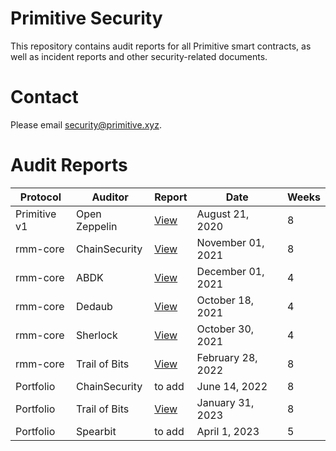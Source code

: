 # Primitive Security

This repository contains audit reports for all Primitive smart contracts, as well as incident reports and other security-related documents.

# Contact

Please email security@primitive.xyz.

# Audit Reports

| Protocol     | Auditor       | Report                                                 | Date              | Weeks |
| ------------ | ------------- | ------------------------------------------------------ | ----------------- | ----- |
| Primitive v1 | Open Zeppelin | [View](https://blog.openzeppelin.com/primitive-audit/) | August 21, 2020   | 8     |
| rmm-core     | ChainSecurity | [View](./audits/rmm-core/chainsecurity.pdf)            | November 01, 2021 | 8     |
| rmm-core     | ABDK          | [View](./audits/rmm-core/abdk.pdf)                     | December 01, 2021 | 4     |
| rmm-core     | Dedaub        | [View](./audits/rmm-core/dedaub.pdf)                   | October 18, 2021  | 4     |
| rmm-core     | Sherlock      | [View](./audits/rmm-core/sherlock.pdf)                 | October 30, 2021  | 4     |
| rmm-core     | Trail of Bits | [View](./audits/rmm-core/trailofbits.pdf)              | February 28, 2022 | 8     |
| Portfolio    | ChainSecurity | to add                                                 | June 14, 2022     | 8     |
| Portfolio    | Trail of Bits | [View](./audits/portfolio/trailofbits.pdf)             | January 31, 2023  | 8     |
| Portfolio    | Spearbit      | to add                                                 | April 1, 2023     | 5     |